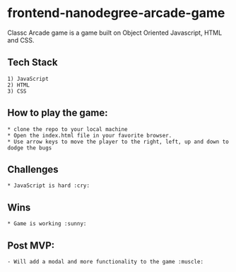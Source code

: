 # frontend-nanodegree-arcade-game

Classc Arcade game is a game built on Object Oriented Javascript, HTML and CSS.

## Tech Stack
    1) JavaScript
    2) HTML
    3) CSS
 

## How to play the game:
    * clone the repo to your local machine
    * Open the index.html file in your favorite browser.
    * Use arrow keys to move the player to the right, left, up and down to dodge the bugs

## Challenges
    * JavaScript is hard :cry:

## Wins     
    * Game is working :sunny:

## Post MVP:
    - Will add a modal and more functionality to the game :muscle:





